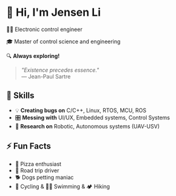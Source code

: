 # 👋 Hi, I'm Jensen Li
🧑‍💻 Electronic control engineer

🎓 Master of control science and engineering

🔍 **Always exploring!**

> _"Existence precedes essence."_  
> — Jean-Paul Sartre  

## 🧰 Skills
- 💡 **Creating bugs on** C/C++, Linux, RTOS, MCU, ROS
- 🎛️ **Messing with** UI/UX, Embedded systems, Control Systems
- 🤖 **Research on** Robotic, Autonomous systems (UAV-USV)

## ⚡ Fun Facts
- 🍕 Pizza enthusiast
- 🚙 Road trip driver
- 🐕 Dogs petting maniac
- 🚴 Cycling & 🏊‍♂️ Swimming & 🏕️ Hiking

<!-- Optionally add social links here! -->
<!-- 🌐 [LinkedIn](#) • 🌎 [Website](#) • 🐦 [Twitter](#) -->
